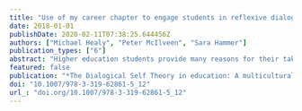 ```yaml
---
title: "Use of my career chapter to engage students in reflexive dialogue"
date: 2018-01-01
publishDate: 2020-02-11T07:38:25.644456Z
authors: ["Michael Healy", "Peter McIlveen", "Sara Hammer"]
publication_types: ["6"]
abstract: "Higher education students provide many reasons for their taking a particular degree. These typically relate to their current vocational interests and future employment prospects. This is significant since students' vocational identities and consequent decisions develop in a complex dynamic of vocational personality, characteristic adaptations, and life stories, all interacting with affordances in the social, economic, and cultural contexts of students' lives. Using contemporary personality theory and vocational psychology theory, we focus on the third dynamism---life stories---to explicate a method that facilitates assessment for and of learning in the context of career. Here we describe the conceptual and methodological dimensions of “My Career Chapter---A Dialogical Autobiography” (McIlveen, 2006) as an exemplar of an innovative pedagogical method with its conceptual foundations in vocational psychology and the theory of dialogical self. We will describe examples of its application in postgraduate studies and elaborate on its teaching and assessment affordances for career education. Finally, we will outline practical implications for the continuing application and evaluation of My Career Chapter, and the curricular vision that drives it, in higher education and career development learning."
featured: false
publication: "*The Dialogical Self Theory in education: A multicultural perspective*"
doi: "10.1007/978-3-319-62861-5_12"
url_: "doi.org/10.1007/978-3-319-62861-5_12"
---
```


